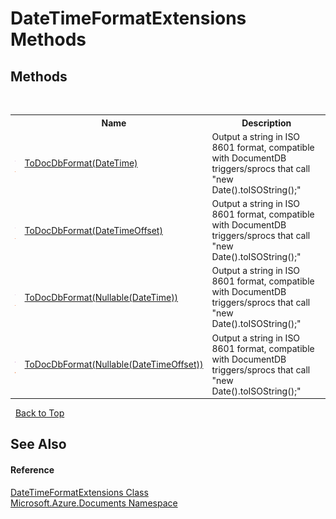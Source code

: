 # DateTimeFormatExtensions Methods
 


## Methods
&nbsp;<table><tr><th></th><th>Name</th><th>Description</th></tr><tr><td>![Public method](media/pubmethod.gif "Public method")![Static member](media/static.gif "Static member")</td><td><a href="3a9026e9-e3df-0562-8321-47fbc5b61e29">ToDocDbFormat(DateTime)</a></td><td>
Output a string in ISO 8601 format, compatible with DocumentDB triggers/sprocs that call "new Date().toISOString();"</td></tr><tr><td>![Public method](media/pubmethod.gif "Public method")![Static member](media/static.gif "Static member")</td><td><a href="87d24342-e5ab-e71d-32c5-13bfc6f9e4af">ToDocDbFormat(DateTimeOffset)</a></td><td>
Output a string in ISO 8601 format, compatible with DocumentDB triggers/sprocs that call "new Date().toISOString();"</td></tr><tr><td>![Public method](media/pubmethod.gif "Public method")![Static member](media/static.gif "Static member")</td><td><a href="3935abf1-41f1-ea81-3f0f-cd6e8092a053">ToDocDbFormat(Nullable(DateTime))</a></td><td>
Output a string in ISO 8601 format, compatible with DocumentDB triggers/sprocs that call "new Date().toISOString();"</td></tr><tr><td>![Public method](media/pubmethod.gif "Public method")![Static member](media/static.gif "Static member")</td><td><a href="0730b04d-cb68-232f-872c-a9a5a0578fe6">ToDocDbFormat(Nullable(DateTimeOffset))</a></td><td>
Output a string in ISO 8601 format, compatible with DocumentDB triggers/sprocs that call "new Date().toISOString();"</td></tr></table>&nbsp;
<a href="#datetimeformatextensions-methods">Back to Top</a>

## See Also


#### Reference
<a href="5170affb-a6da-2801-1bd3-714bc07d5356">DateTimeFormatExtensions Class</a><br /><a href="856b2e23-9c8b-2618-f913-67d85d500616">Microsoft.Azure.Documents Namespace</a><br />